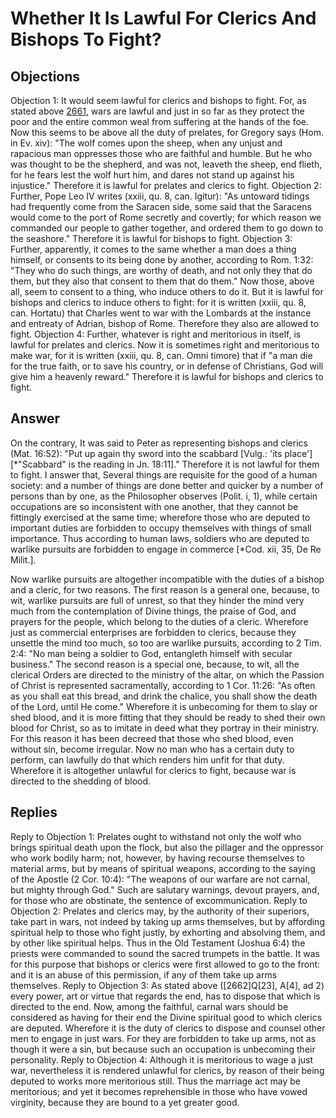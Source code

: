 # Whether It Is Lawful For Clerics And Bishops To Fight?
## Objections
Objection 1: It would seem lawful for clerics and bishops to fight. For, as stated above [2661](A[1]), wars are lawful and just in so far as they protect the poor and the entire common weal from suffering at the hands of the foe. Now this seems to be above all the duty of prelates, for Gregory says (Hom. in Ev. xiv): "The wolf comes upon the sheep, when any unjust and rapacious man oppresses those who are faithful and humble. But he who was thought to be the shepherd, and was not, leaveth the sheep, end flieth, for he fears lest the wolf hurt him, and dares not stand up against his injustice." Therefore it is lawful for prelates and clerics to fight.
Objection 2: Further, Pope Leo IV writes (xxiii, qu. 8, can. Igitur): "As untoward tidings had frequently come from the Saracen side, some said that the Saracens would come to the port of Rome secretly and covertly; for which reason we commanded our people to gather together, and ordered them to go down to the seashore." Therefore it is lawful for bishops to fight.
Objection 3: Further, apparently, it comes to the same whether a man does a thing himself, or consents to its being done by another, according to Rom. 1:32: "They who do such things, are worthy of death, and not only they that do them, but they also that consent to them that do them." Now those, above all, seem to consent to a thing, who induce others to do it. But it is lawful for bishops and clerics to induce others to fight: for it is written (xxiii, qu. 8, can. Hortatu) that Charles went to war with the Lombards at the instance and entreaty of Adrian, bishop of Rome. Therefore they also are allowed to fight.
Objection 4: Further, whatever is right and meritorious in itself, is lawful for prelates and clerics. Now it is sometimes right and meritorious to make war, for it is written (xxiii, qu. 8, can. Omni timore) that if "a man die for the true faith, or to save his country, or in defense of Christians, God will give him a heavenly reward." Therefore it is lawful for bishops and clerics to fight.
## Answer
On the contrary, It was said to Peter as representing bishops and clerics (Mat. 16:52): "Put up again thy sword into the scabbard [Vulg.: 'its place'] [*"Scabbard" is the reading in Jn. 18:11]." Therefore it is not lawful for them to fight.
I answer that, Several things are requisite for the good of a human society: and a number of things are done better and quicker by a number of persons than by one, as the Philosopher observes (Polit. i, 1), while certain occupations are so inconsistent with one another, that they cannot be fittingly exercised at the same time; wherefore those who are deputed to important duties are forbidden to occupy themselves with things of small importance. Thus according to human laws, soldiers who are deputed to warlike pursuits are forbidden to engage in commerce [*Cod. xii, 35, De Re Milit.].

Now warlike pursuits are altogether incompatible with the duties of a bishop and a cleric, for two reasons. The first reason is a general one, because, to wit, warlike pursuits are full of unrest, so that they hinder the mind very much from the contemplation of Divine things, the praise of God, and prayers for the people, which belong to the duties of a cleric. Wherefore just as commercial enterprises are forbidden to clerics, because they unsettle the mind too much, so too are warlike pursuits, according to 2 Tim. 2:4: "No man being a soldier to God, entangleth himself with secular business." The second reason is a special one, because, to wit, all the clerical Orders are directed to the ministry of the altar, on which the Passion of Christ is represented sacramentally, according to 1 Cor. 11:26: "As often as you shall eat this bread, and drink the chalice, you shall show the death of the Lord, until He come." Wherefore it is unbecoming for them to slay or shed blood, and it is more fitting that they should be ready to shed their own blood for Christ, so as to imitate in deed what they portray in their ministry. For this reason it has been decreed that those who shed blood, even without sin, become irregular. Now no man who has a certain duty to perform, can lawfully do that which renders him unfit for that duty. Wherefore it is altogether unlawful for clerics to fight, because war is directed to the shedding of blood.
## Replies
Reply to Objection 1: Prelates ought to withstand not only the wolf who brings spiritual death upon the flock, but also the pillager and the oppressor who work bodily harm; not, however, by having recourse themselves to material arms, but by means of spiritual weapons, according to the saying of the Apostle (2 Cor. 10:4): "The weapons of our warfare are not carnal, but mighty through God." Such are salutary warnings, devout prayers, and, for those who are obstinate, the sentence of excommunication.
Reply to Objection 2: Prelates and clerics may, by the authority of their superiors, take part in wars, not indeed by taking up arms themselves, but by affording spiritual help to those who fight justly, by exhorting and absolving them, and by other like spiritual helps. Thus in the Old Testament (Joshua 6:4) the priests were commanded to sound the sacred trumpets in the battle. It was for this purpose that bishops or clerics were first allowed to go to the front: and it is an abuse of this permission, if any of them take up arms themselves.
Reply to Objection 3: As stated above ([2662]Q[23], A[4], ad 2) every power, art or virtue that regards the end, has to dispose that which is directed to the end. Now, among the faithful, carnal wars should be considered as having for their end the Divine spiritual good to which clerics are deputed. Wherefore it is the duty of clerics to dispose and counsel other men to engage in just wars. For they are forbidden to take up arms, not as though it were a sin, but because such an occupation is unbecoming their personality.
Reply to Objection 4: Although it is meritorious to wage a just war, nevertheless it is rendered unlawful for clerics, by reason of their being deputed to works more meritorious still. Thus the marriage act may be meritorious; and yet it becomes reprehensible in those who have vowed virginity, because they are bound to a yet greater good.